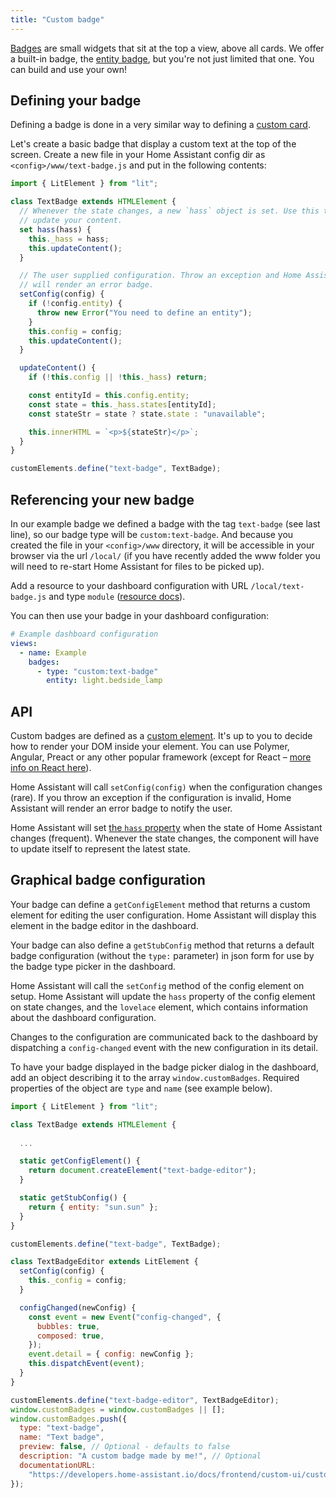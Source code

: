 ```yaml
---
title: "Custom badge"
---
```


[Badges](https://www.home-assistant.io/dashboards/badges/) are small widgets that sit at the top a view, above all cards. We offer a built-in badge, the [entity badge](https://next.home-assistant.io/dashboards/badges/#entity-badge), but you're not just limited that one. You can build and use your own!

## Defining your badge

Defining a badge is done in a very similar way to defining a [custom card](/docs/frontend/custom-ui/custom-card).

Let's create a basic badge that display a custom text at the top of the screen.
Create a new file in your Home Assistant config dir as `<config>/www/text-badge.js` and put in the following contents:

```js
import { LitElement } from "lit";

class TextBadge extends HTMLElement {
  // Whenever the state changes, a new `hass` object is set. Use this to
  // update your content.
  set hass(hass) {
    this._hass = hass;
    this.updateContent();
  }

  // The user supplied configuration. Throw an exception and Home Assistant
  // will render an error badge.
  setConfig(config) {
    if (!config.entity) {
      throw new Error("You need to define an entity");
    }
    this.config = config;
    this.updateContent();
  }

  updateContent() {
    if (!this.config || !this._hass) return;

    const entityId = this.config.entity;
    const state = this._hass.states[entityId];
    const stateStr = state ? state.state : "unavailable";

    this.innerHTML = `<p>${stateStr}</p>`;
  }
}

customElements.define("text-badge", TextBadge);
```

## Referencing your new badge

In our example badge we defined a badge with the tag `text-badge` (see last line), so our badge type will be `custom:text-badge`. And because you created the file in your `<config>/www` directory, it will be accessible in your browser via the url `/local/` (if you have recently added the www folder you will need to re-start Home Assistant for files to be picked up).

Add a resource to your dashboard configuration with URL `/local/text-badge.js` and type `module` ([resource docs](/docs/frontend/custom-ui/registering-resources)).

You can then use your badge in your dashboard configuration:

```yaml
# Example dashboard configuration
views:
  - name: Example
    badges:
      - type: "custom:text-badge"
        entity: light.bedside_lamp
```

## API

Custom badges are defined as a [custom element](https://developer.mozilla.org/en-US/docs/Web/Web_Components/Using_custom_elements). It's up to you to decide how to render your DOM inside your element. You can use Polymer, Angular, Preact or any other popular framework (except for React – [more info on React here](https://custom-elements-everywhere.com/#react)).

Home Assistant will call `setConfig(config)` when the configuration changes (rare). If you throw an exception if the configuration is invalid, Home Assistant will render an error badge to notify the user.

Home Assistant will set [the `hass` property](/docs/frontend/data/) when the state of Home Assistant changes (frequent). Whenever the state changes, the component will have to update itself to represent the latest state.

## Graphical badge configuration

Your badge can define a `getConfigElement` method that returns a custom element for editing the user configuration. Home Assistant will display this element in the badge editor in the dashboard.

Your badge can also define a `getStubConfig` method that returns a default badge configuration (without the `type:` parameter) in json form for use by the badge type picker in the dashboard.

Home Assistant will call the `setConfig` method of the config element on setup.
Home Assistant will update the `hass` property of the config element on state changes, and the `lovelace` element, which contains information about the dashboard configuration.

Changes to the configuration are communicated back to the dashboard by dispatching a `config-changed` event with the new configuration in its detail.

To have your badge displayed in the badge picker dialog in the dashboard, add an object describing it to the array `window.customBadges`. Required properties of the object are `type` and `name` (see example below).

```js
import { LitElement } from "lit";

class TextBadge extends HTMLElement {
  
  ...

  static getConfigElement() {
    return document.createElement("text-badge-editor");
  }

  static getStubConfig() {
    return { entity: "sun.sun" };
  }
}

customElements.define("text-badge", TextBadge);
```

```js
class TextBadgeEditor extends LitElement {
  setConfig(config) {
    this._config = config;
  }

  configChanged(newConfig) {
    const event = new Event("config-changed", {
      bubbles: true,
      composed: true,
    });
    event.detail = { config: newConfig };
    this.dispatchEvent(event);
  }
}

customElements.define("text-badge-editor", TextBadgeEditor);
window.customBadges = window.customBadges || [];
window.customBadges.push({
  type: "text-badge",
  name: "Text badge",
  preview: false, // Optional - defaults to false
  description: "A custom badge made by me!", // Optional
  documentationURL:
    "https://developers.home-assistant.io/docs/frontend/custom-ui/custom-badge", // Adds a help link in the frontend badge editor
});
```
